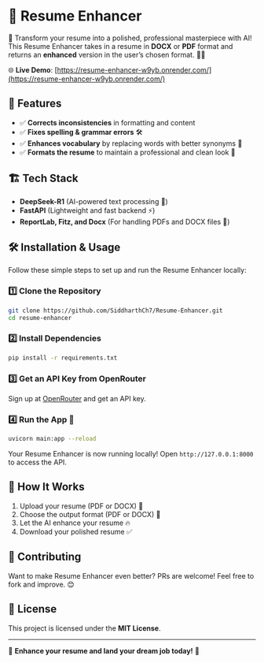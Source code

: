 # 📄 Resume Enhancer

🚀 Transform your resume into a polished, professional masterpiece with AI! This Resume Enhancer takes in a resume in **DOCX** or **PDF** format and returns an **enhanced** version in the user’s chosen format. 📝✨

🌐 **Live Demo**: [https://resume-enhancer-w9yb.onrender.com/](https://resume-enhancer-w9yb.onrender.com/)  


## 🎯 Features
- ✅ **Corrects inconsistencies** in formatting and content  
- ✅ **Fixes spelling & grammar errors** 🛠️  
- ✅ **Enhances vocabulary** by replacing words with better synonyms 📖  
- ✅ **Formats the resume** to maintain a professional and clean look 📑  

## 🏗️ Tech Stack
- **DeepSeek-R1** (AI-powered text processing 🤖)
- **FastAPI** (Lightweight and fast backend ⚡)
- **ReportLab, Fitz, and Docx** (For handling PDFs and DOCX files 📜)

## 🛠️ Installation & Usage
Follow these simple steps to set up and run the Resume Enhancer locally:

### 1️⃣ Clone the Repository
```sh
git clone https://github.com/SiddharthCh7/Resume-Enhancer.git
cd resume-enhancer
```

### 2️⃣ Install Dependencies
```sh
pip install -r requirements.txt
```

### 3️⃣ Get an API Key from OpenRouter
Sign up at [OpenRouter](https://openrouter.ai/) and get an API key.

### 4️⃣ Run the App 🚀
```sh
uvicorn main:app --reload
```

Your Resume Enhancer is now running locally! Open `http://127.0.0.1:8000` to access the API.

## 🎯 How It Works
1. Upload your resume (PDF or DOCX) 📂
2. Choose the output format (PDF or DOCX) 📃
3. Let the AI enhance your resume 🔥
4. Download your polished resume ✅

## 🤝 Contributing
Want to make Resume Enhancer even better? PRs are welcome! Feel free to fork and improve. 😊

## 📜 License
This project is licensed under the **MIT License**.

---

🎉 **Enhance your resume and land your dream job today!** 🚀

